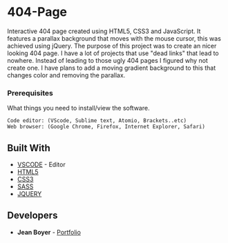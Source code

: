 # 404-Page
Interactive 404 page created using HTML5, CSS3 and JavaScript. It features a parallax background that moves with the mouse cursor, this was achieved using jQuery. The purpose of this project was to create an nicer looking 404 page. I have a lot of projects that use "dead links" that lead to nowhere. Instead of leading to those ugly 404 pages I figured why not create one. I have plans to add a moving gradient background to this that changes color and removing the parallax.

### Prerequisites

What things you need to install/view the software.

```
Code editor: (VScode, Sublime text, Atomio, Brackets..etc)
Web browser: (Google Chrome, Firefox, Internet Explorer, Safari)
```

## Built With
* [VSCODE](https://code.visualstudio.com/) - Editor
* [HTML5](https://www.w3schools.com/html/html5_intro.asp)
* [CSS3](https://www.w3schools.com/css/)
* [SASS](https://sass-lang.com/)
* [JQUERY](https://jquery.com/)


## Developers

* **Jean Boyer** - [Portfolio](http://jeanarbo.com/)
